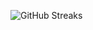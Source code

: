 ![GitHub Streaks](https://github-streaks-mqc9.onrender.com/streak/happilli/image?theme=midnight&cache_bust=1743631651&lang=ja)
